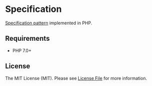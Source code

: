 # Specification

[Specification pattern][specification_pattern] implemented in PHP.

## Requirements

- PHP 7.0+

## License

The MIT License (MIT). Please see [License File](LICENSE) for more information.

[specification_pattern]: http://en.wikipedia.org/wiki/Specification_pattern
